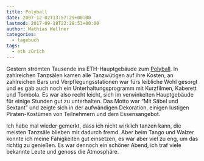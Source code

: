 ```yaml
---
title: Polyball
date: 2007-12-02T13:57:29+00:00
lastmod: 2017-09-18T22:28:53+00:00
author: Mathias Wellner
categories:
  - tagebuch
tags:
  - eth zürich
---
```

Gestern strömten Tausende ins ETH-Hauptgebäude zum [Polyball](http://www.polyball.ch/). In zahlreichen Tanzsälen kamen alle Tanzwütigen auf ihre Kosten, an zahlreichen Bars und Verpflegungsstationen war fürs leibliche Wohl gesorgt und es gab auch noch ein Unterhaltungsprogramm mit Kurzfilmen, Kaberett und Tombola. Es war also recht leicht, sich im verwinkelten Hauptgebäude für einige Stunden gut zu unterhalten. Das Motto war &#8220;Mit Säbel und Sextant&#8221; und zeigte sich in der aufwändigen Dekoration, einigen lustigen Piraten-Kostümen von Teilnehmern und dem Essensangebot.

Ich habe mal wieder gemerkt, dass ich nicht wirklich tanzen kann, die meisten Tanzsäle blieben mir dadurch fremd. Aber beim Tango und Walzer konnte ich meine Fähigkeiten gut einsetzen, es war aber viel zu eng, um das richtig zu genießen. Es war dennoch ein schöner Abend, ich traf viele bekannte Leute und genoss die Atmosphäre.